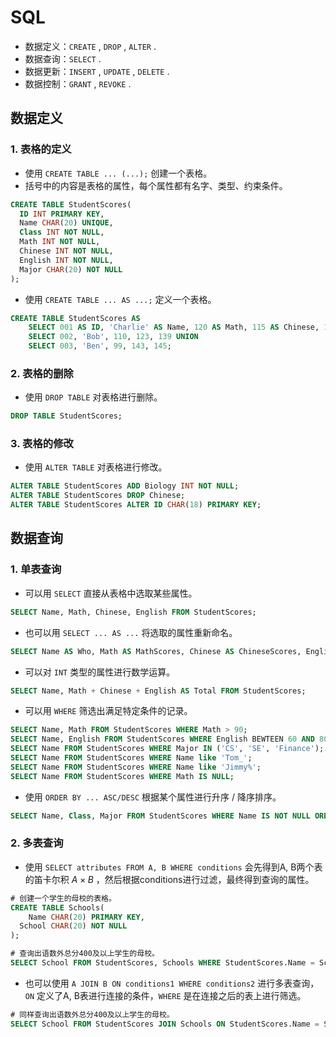 # SQL

- 数据定义：`CREATE` , `DROP` , `ALTER` .
- 数据查询：`SELECT` .
- 数据更新：`INSERT` , `UPDATE` , `DELETE` .
- 数据控制：`GRANT` ,  `REVOKE` .

## 数据定义

### 1. 表格的定义

- 使用 `CREATE TABLE ... (...);` 创建一个表格。
- 括号中的内容是表格的属性，每个属性都有名字、类型、约束条件。

<!-- PRIMARY KEY表示该值在值域内独一无二，NOT NULL表示不能为空 -->

````sql
CREATE TABLE StudentScores(
  ID INT PRIMARY KEY,
  Name CHAR(20) UNIQUE,
  Class INT NOT NULL,
  Math INT NOT NULL, 
  Chinese INT NOT NULL,
  English INT NOT NULL,
  Major CHAR(20) NOT NULL
);
````

- 使用 `CREATE TABLE ... AS ...;` 定义一个表格。

````sql
CREATE TABLE StudentScores AS 
	SELECT 001 AS ID, 'Charlie' AS Name, 120 AS Math, 115 AS Chinese, 142 AS English UNION
	SELECT 002, 'Bob', 110, 123, 139 UNION
	SELECT 003, 'Ben', 99, 143, 145;
````

### 2. 表格的删除

- 使用 `DROP TABLE` 对表格进行删除。

````sql
DROP TABLE StudentScores;
````

### 3. 表格的修改

- 使用 `ALTER TABLE` 对表格进行修改。

<!--ADD, DROP, ALTER分别表示添加、删除、修改某个属性。-->

````sql
ALTER TABLE StudentScores ADD Biology INT NOT NULL;
ALTER TABLE StudentScores DROP Chinese;
ALTER TABLE StudentScores ALTER ID CHAR(18) PRIMARY KEY;
````

## 数据查询

### 1. 单表查询

- 可以用 `SELECT` 直接从表格中选取某些属性。

````sql
SELECT Name, Math, Chinese, English FROM StudentScores;
````

- 也可以用 `SELECT ... AS ...` 将选取的属性重新命名。

````sql
SELECT Name AS Who, Math AS MathScores, Chinese AS ChineseScores, English AS EnglishScores FROM StudentScores;
````

- 可以对 `INT`  类型的属性进行数学运算。

````sql
SELECT Name, Math + Chinese + English AS Total FROM StudentScores;
````

- 可以用 `WHERE` 筛选出满足特定条件的记录。

````sql
SELECT Name, Math FROM StudentScores WHERE Math > 90;
SELECT Name, English FROM StudentScores WHERE English BEWTEEN 60 AND 80;
SELECT Name FROM StudentScores WHERE Major IN ('CS', 'SE', 'Finance');
SELECT Name FROM StudentScores WHERE Name like 'Tom_';
SELECT Name FROM StudentScores WHERE Name like 'Jimmy%';
SELECT Name FROM StudentScores WHERE Math IS NULL;
````

<!-- _表示字符串查询中的单个字符，%表示字符串查询中的多个字符 -->

- 使用 `ORDER BY ... ASC/DESC` 根据某个属性进行升序 / 降序排序。

````sql
SELECT Name, Class, Major FROM StudentScores WHERE Name IS NOT NULL ORDER BY Math DESC;
````

### 2. 多表查询

- 使用 `SELECT attributes FROM A, B WHERE conditions` 会先得到A, B两个表的笛卡尔积 $A \times B$ ，然后根据conditions进行过滤，最终得到查询的属性。

<!-- 当两个表格中有同名属性时，可以用chart.attribute进行区别 -->

````sql
# 创建一个学生的母校的表格。
CREATE TABLE Schools(
	Name CHAR(20) PRIMARY KEY,
  School CHAR(20) NOT NULL
);

# 查询出语数外总分400及以上学生的母校。
SELECT School FROM StudentScores, Schools WHERE StudentScores.Name = Schools.Name AND Math + Chinese + English >= 400;
````

- 也可以使用 `A JOIN B ON conditions1 WHERE conditions2` 进行多表查询，`ON` 定义了A, B表进行连接的条件，`WHERE` 是在连接之后的表上进行筛选。

````sql
# 同样查询出语数外总分400及以上学生的母校。
SELECT School FROM StudentScores JOIN Schools ON StudentScores.Name = Schools.Name WHERE Math + Chinese + English >= 400;
````

